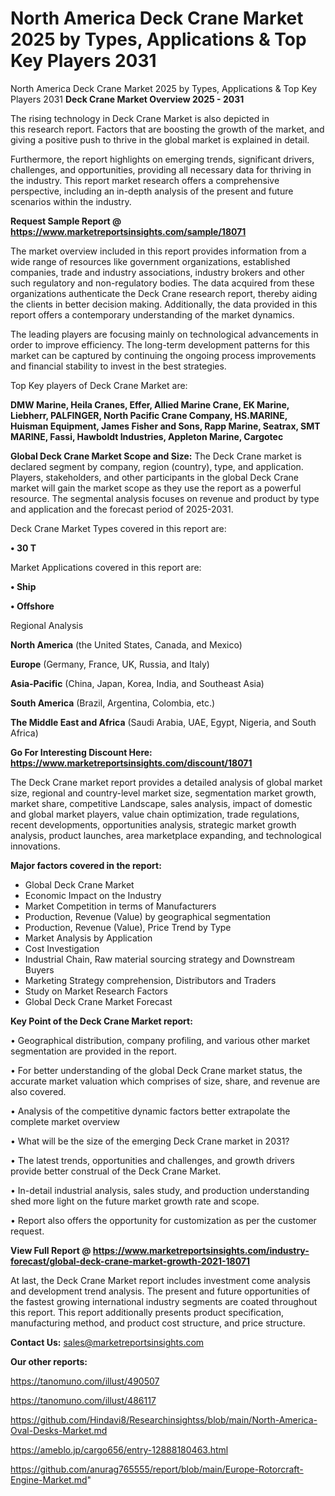 # North America Deck Crane Market 2025 by Types, Applications & Top Key Players 2031
North America Deck Crane Market 2025 by Types, Applications & Top Key Players 2031
<Strong> Deck Crane Market Overview 2025 - 2031</strong>

The rising technology in Deck Crane Market is also depicted in this research report. Factors that are boosting the growth of the market, and giving a positive push to thrive in the global market is explained in detail.

Furthermore, the report highlights on emerging trends, significant drivers, challenges, and opportunities, providing all necessary data for thriving in the industry. This report market research offers a comprehensive perspective, including an in-depth analysis of the present and future scenarios within the industry.

<strong>Request Sample Report @ <a href=https://www.marketreportsinsights.com/sample/18071>https://www.marketreportsinsights.com/sample/18071</a></strong>

The market overview included in this report provides information from a wide range of resources like government organizations, established companies, trade and industry associations, industry brokers and other such regulatory and non-regulatory bodies. The data acquired from these organizations authenticate the Deck Crane research report, thereby aiding the clients in better decision making. Additionally, the data provided in this report offers a contemporary understanding of the market dynamics.

The leading players are focusing mainly on technological advancements in order to improve efficiency. The long-term development patterns for this market can be captured by continuing the ongoing process improvements and financial stability to invest in the best strategies.

Top Key players of Deck Crane Market are:

<strong>DMW Marine, Heila Cranes, Effer, Allied Marine Crane, EK Marine, Liebherr, PALFINGER, North Pacific Crane Company, HS.MARINE, Huisman Equipment, James Fisher and Sons, Rapp Marine, Seatrax, SMT MARINE, Fassi, Hawboldt Industries, Appleton Marine, Cargotec</strong>

<strong><b>Global Deck Crane Market Scope and Size:</b></strong>
The Deck Crane market is declared segment by company, region (country), type, and application. Players, stakeholders, and other participants in the global Deck Crane market will gain the market scope as they use the report as a powerful resource. The segmental analysis focuses on revenue and product by type and application and the forecast period of 2025-2031.

Deck Crane Market Types covered in this report are:

<strong>• 30 T</strong>

Market Applications covered in this report are:

<strong>• Ship

• Offshore</strong> 

Regional Analysis

<strong>North America</strong> (the United States, Canada, and Mexico)

<strong>Europe</strong> (Germany, France, UK, Russia, and Italy)

<strong>Asia-Pacific</strong> (China, Japan, Korea, India, and Southeast Asia)

<strong>South America</strong> (Brazil, Argentina, Colombia, etc.)

<strong>The Middle East and Africa</strong> (Saudi Arabia, UAE, Egypt, Nigeria, and South Africa)

<strong>Go For Interesting Discount Here: <a href=https://www.marketreportsinsights.com/discount/18071>https://www.marketreportsinsights.com/discount/18071</a></strong>

The Deck Crane market report provides a detailed analysis of global market size, regional and country-level market size, segmentation market growth, market share, competitive Landscape, sales analysis, impact of domestic and global market players, value chain optimization, trade regulations, recent developments, opportunities analysis, strategic market growth analysis, product launches, area marketplace expanding, and technological innovations.

<strong><b>Major factors covered in the report:</b></strong>
<ul>
  <li>Global Deck Crane Market </li>
  <li>Economic Impact on the Industry</li>
  <li>Market Competition in terms of Manufacturers</li>
  <li>Production, Revenue (Value) by geographical segmentation</li>
  <li>Production, Revenue (Value), Price Trend by Type</li>
  <li>Market Analysis by Application</li>
  <li>Cost Investigation</li>
  <li>Industrial Chain, Raw material sourcing strategy and Downstream Buyers</li>
  <li>Marketing Strategy comprehension, Distributors and Traders</li>
  <li>Study on Market Research Factors</li>
  <li>Global Deck Crane Market Forecast</li>
</ul>

<strong><b>Key Point of the Deck Crane Market report:</b></strong>

• Geographical distribution, company profiling, and various other market segmentation are provided in the report.

• For better understanding of the global Deck Crane market status, the accurate market valuation which comprises of size, share, and revenue are also covered.

• Analysis of the competitive dynamic factors better extrapolate the complete market overview

• What will be the size of the emerging Deck Crane market in 2031?

• The latest trends, opportunities and challenges, and growth drivers provide better construal of the Deck Crane Market.

• In-detail industrial analysis, sales study, and production understanding shed more light on the future market growth rate and scope.

• Report also offers the opportunity for customization as per the customer request.

<strong><b>View Full Report @ <a href=https://www.marketreportsinsights.com/industry-forecast/global-deck-crane-market-growth-2021-18071>https://www.marketreportsinsights.com/industry-forecast/global-deck-crane-market-growth-2021-18071</a></b></strong>


At last, the Deck Crane Market report includes investment come analysis and development trend analysis. The present and future opportunities of the fastest growing international industry segments are coated throughout this report. This report additionally presents product specification, manufacturing method, and product cost structure, and price structure.

<strong>Contact Us:</strong>
sales@marketreportsinsights.com

<strong>Our other reports:</strong>

<a href=https://tanomuno.com/illust/490507>https://tanomuno.com/illust/490507</a>

<a href=https://tanomuno.com/illust/486117>https://tanomuno.com/illust/486117</a>

<a href=https://github.com/Hindavi8/Researchinsightss/blob/main/North-America-Oval-Desks-Market.md>https://github.com/Hindavi8/Researchinsightss/blob/main/North-America-Oval-Desks-Market.md</a>

<a href=https://ameblo.jp/cargo656/entry-12888180463.html>https://ameblo.jp/cargo656/entry-12888180463.html</a>

<a href=https://github.com/anurag765555/report/blob/main/Europe-Rotorcraft-Engine-Market.md>https://github.com/anurag765555/report/blob/main/Europe-Rotorcraft-Engine-Market.md</a>"
